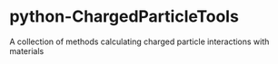 python-ChargedParticleTools
===========================

A collection of methods calculating charged particle interactions with materials
